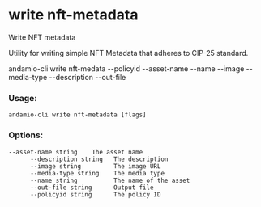 # write nft-metadata
Write NFT metadata


Utility for writing simple NFT Metadata that adheres to CIP-25 standard.

andamio-cli write nft-medata
	--policyid
	--asset-name
	--name
	--image
	--media-type
	--description
	--out-file

	

### Usage:
```
andamio-cli write nft-metadata [flags]

```

### Options:
```
--asset-name string    The asset name
      --description string   The description
      --image string         The image URL
      --media-type string    The media type
      --name string          The name of the asset
      --out-file string      Output file
      --policyid string      The policy ID
```

